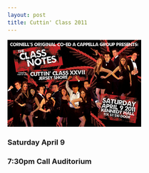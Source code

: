 ```yaml
---
layout: post
title: Cuttin' Class 2011
---
```


![Cuttin Class XXVII](/images/posters/2011-cuttin-class.png)

### Saturday April 9

### 7:30pm Call Auditorium
